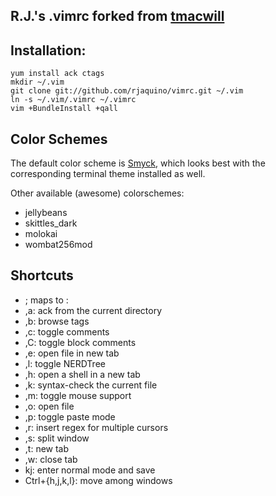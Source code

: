 R.J.'s .vimrc
forked from [tmacwill](http://github.com/tmacwill/vimrc)
---

## Installation:

    yum install ack ctags
    mkdir ~/.vim
    git clone git://github.com/rjaquino/vimrc.git ~/.vim
    ln -s ~/.vim/.vimrc ~/.vimrc
    vim +BundleInstall +qall

## Color Schemes

The default color scheme is [Smyck](https://github.com/hukl/Smyck-Color-Scheme/), which looks best with the corresponding terminal theme installed as well.

Other available (awesome) colorschemes:

* jellybeans
* skittles_dark
* molokai
* wombat256mod

## Shortcuts

* ; maps to :
* ,a: ack from the current directory
* ,b: browse tags
* ,c: toggle comments
* ,C: toggle block comments
* ,e: open file in new tab
* ,l: toggle NERDTree
* ,h: open a shell in a new tab
* ,k: syntax-check the current file
* ,m: toggle mouse support
* ,o: open file
* ,p: toggle paste mode
* ,r: insert regex for multiple cursors
* ,s: split window
* ,t: new tab
* ,w: close tab
* kj: enter normal mode and save
* Ctrl+{h,j,k,l}: move among windows
